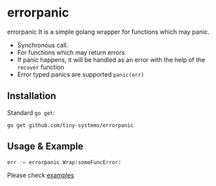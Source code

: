 # errorpanic

errorpanic It is a simple golang wrapper for functions which may panic.

* Synchronous call.
* For functions which may return errors.
* If panic happens, it will be handled as an error with the help of the `recover` function
* Error typed panics are supported `panic(err)`

## Installation

Standard `go get`:

```
go get github.com/tiny-systems/errorpanic
```

## Usage & Example

```go
err := errorpanic.Wrap(someFuncError)
```
Please check [examples](examples/README.md)
